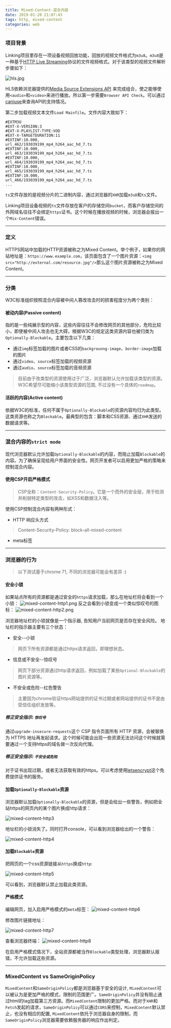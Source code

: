 ```yaml
---
title: Mixed-Content-混合内容
date: 2019-01-28 21:07:43
tags: http, mixed-content
categories: web
---
```


### 项目背景

Linking项目里存在一项设备视频回放功能，回放的视频文件格式为`m3u8`。`m3u8`是一种基于[HTTP Live Streaming](https://en.wikipedia.org/wiki/HTTP_Live_Streaming)协议的文件视频格式。对于该类型的视频文件解析步骤如下：

<!-- more -->

![hls.jpg](/img/hls.jpg)

HLS依赖浏览器提供的[Media Source Extensions API](https://developer.mozilla.org/zh-CN/docs/Web/API/Media_Source_Extensions_API)
来完成组合，使之能够使用`<audio>`和`<video>`来进行播放。所以第一步需要`Browser API Check`。可以通过[caniuse](https://caniuse.com/#feat=mediasource)来查询API的支持情况。

第二步加载视频文本文件`Load Mainfile`。文件内容大致如下：

```shell
#EXTM3U
#EXT-X-VERSION:3
#EXT-X-PLAYLIST-TYPE:VOD
#EXT-X-TARGETDURATION:11
#EXTINF:10.000,
url_462/193039199_mp4_h264_aac_hd_7.ts
#EXTINF:10.000,
url_463/193039199_mp4_h264_aac_hd_7.ts
#EXTINF:10.000,
url_464/193039199_mp4_h264_aac_hd_7.ts
#EXTINF:10.000,
url_465/193039199_mp4_h264_aac_hd_7.ts
#EXTINF:10.000,
url_466/193039199_mp4_h264_aac_hd_7.ts
...
```
`ts`文件存放的是视频分片的二进制内容，通过浏览器的`XHR`加载`m3u8`和`ts`文件。

Linking项目设备视频的`ts`文件存放在客户的存储空间`bucket`，而客户存储空间的外网域名往往不会绑定`https`证书。这个时候在播放视频的时候，浏览器会报出一个`Mix-Content`错误。

---

### 定义
HTTPS网站中加载的HTTP资源被称之为Mixed Content。举个例子，如果你的网站地址是：`https://www.example.com`，该页面包含了一个图片资源：`<img src="http://external.com/resource.jpg"/>`那么这个图片资源被称之为Mixed Content。

---

### 分类
W3C标准组织按照混合内容被中间人篡改攻击时的损害程度分为两个类别：


#### 被动内容(Passive content)

指的是一些纯展示型的内容，这些内容往往不会修改网页的其他部分，危险比较小，即使被中间人攻击也无大碍，根据W3C的规定这类资源内容也被归类为`Optionally-Blockable`。主要包含以下几类：

+ 通过`img`标签加载的图片或者CSS的`backgrounng-image`、`border-image`加载的图片
+ 通过`video`、`source`标签加载的视频资源
+ 通过`audio`、`source`标签加载的音频资源
>目前由于改类型的资源使用过于广泛，浏览器默认允许加载该类型的资源。W3C希望尽可能缩小该类型资源的范围, 不过没有一个具体的`roadmap`。


#### 活跃的内容(Active content)
依据W3C的标准，任何不属于`Optionally-Blockable`的资源内容均归为此类型。这类资源也称之为`Blockable`。最典型的包含：脚本和CSS资源、通过`XHR`发送的数据请求等。

---

### 混合内容的`strict mode`
现代浏览器默认允许加载`Optionally-Blockable`的内容，而阻止加载`Blockable`的内容。为了确保呈现给用户界面的安全性。网页开发者可以启用更加严格的策略来控制混合内容。

#### 使用CSP开启严格模式
>CSP全称：`Content-Security-Policy`。它是一个而外的安全层，用于检测并削弱特定类型的攻击，如XSS和数据注入等。

使用CSP控制混合内容有两种形式：
+ HTTP 响应头方式
>Content-Security-Policy: block-all-mixed-content

+ meta标签
><meta http-equiv="Content-Security-Policy" content="block-all-mixed-content">

---

### 浏览器的行为
>以下测试基于chrome 71, 不同的浏览器可能会有差异 :)

#### 安全小锁
如果站点所有的资源都是通过安全的`https`请求加载，那么在地址栏将会看到一个小锁：
![mixed-content-http1.png](/img/http1.jpg)
反之会看到小锁变成一个类似惊叹号的图标：
![mixed-content-http2.png](/img/http2.jpg)

浏览器地址栏的小锁就像是一个指示器, 告知用户当前网页是否存在安全风险。
地址栏的指示器主要有三个状态：
+ 安全--小锁
>网页下所有资源都是通过https请求返回，即理想状态。
+ 信息或不安全--惊叹号
>网页下部分资源通过http请求返回，例如加载了某些`Optional-Blockable`的图片资源等。
+ 不安全或危险--红色警告
>主要因为chrome验证https网站提供的证书过期或者网站提供的证书不是由受信任组织发放等。

##### 修正安全指示: `惊叹号`
通过`upgrade-insecure-requests`这个 CSP 指令页面所有 HTTP 资源，会被替换为 HTTPS 地址再发起请求。这个时候可能会出现一些资源无法访问这个时候就需要通过一个支持https的域名做一次反向代理。

##### 修正安全指示: `不安全或危险`
对于证书出现过期，或者无法获取有效的https。可以考虑使用[letsencrypt](https://letsencrypt.org/)这个免费提供证书的服务。

#### 加载`Optionally-Blockable`资源
浏览器默认加载`Optionally-Blockable`的资源，但是会给出一些警告，例如把全站https的网页内的某个图片换成http请求：

![mixed-content-http3](/img/http3.jpg)

地址栏的小锁消失了。同时打开console，可以看到浏览器给出的一个警告：

![mixed-content-http4](/img/http4.jpg)


#### 加载`Blockable`资源
把网页的一个css资源链接从`https`换成`http`:

![mixed-content-http5](/img/http5.jpg)

可以看到，浏览器默认禁止加载此类资源。

#### 严格模式

编辑网页，加入启用严格模式的`meta`标签：
![mixed-content-http6](/img/http6.jpg)

修改图片链接地址：

![mixed-content-http7](/img/http7.jpg)

查看浏览器终端：
![mixed-content-http8](/img/http8.jpg)

在启用严格模式情况下，全站资源都被当作`Blockable`类型处理，浏览器默认报错，不允许加载这些资源。

---

### MixedContent vs SameOriginPolicy

`MixedContent`和`SameOriginPolicy`都是浏览器基于安全的设计, `MixedContent`可以被认为是更加严格的模式，限制的范围更广。`SameOriginPolicy`并没有阻止通过html的tag加载第三方资源。而`MixedContent`限制的更加严格。而对于`XHR`和`Fetch`发起的请求，`SameOriginPolicy`可以通过`CORS`来控制，`MixedContent`默认禁止，也没有相应的配置, `MixedContent`依托于浏览器自身的限制，而`SameOriginPolicy`浏览器需要依赖服务器的响应作出判定。
